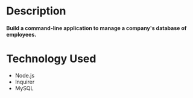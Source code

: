 # Description
#### Build a command-line application to manage a company's database of employees.

# Technology Used
- Node.js 
- Inquirer 
- MySQL
